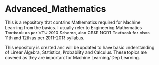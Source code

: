 # Advanced_Mathematics
This is a repository that contains Mathematics required for Machine Learning from the basics.
I usually refer to Engineering Mathematics Textbook as per VTU 2010 Scheme, also CBSE NCRT Textbook for class 11th and 12th as per 2011-2013 syllabus.

This repository is created and will be updated to have basic understanding of Linear Algebra, Statistics, Probability and Calculus.
These topics are covered as they are important for Machine Learning/ Dep Learning.

